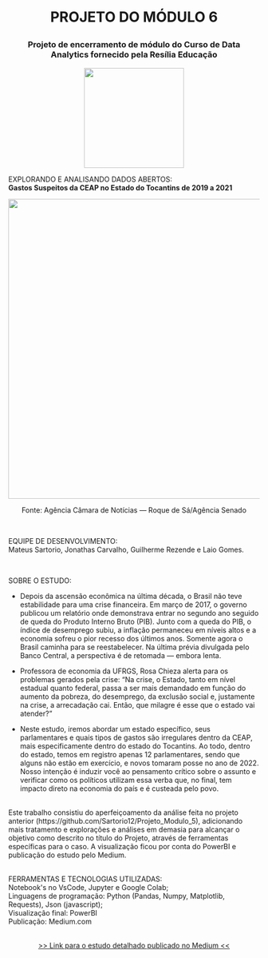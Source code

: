 # <p align = 'center'>PROJETO DO MÓDULO 6</p>
  
### <p align = 'center'>Projeto de encerramento de módulo do Curso de Data Analytics fornecido pela Resília Educação</p>
<p align = 'center'><img src='https://i.imgur.com/QLJaHpa.png' style="width:200px"></p>

EXPLORANDO E ANALISANDO DADOS ABERTOS:<br>
<b>Gastos Suspeitos da CEAP no Estado do Tocantins de 2019 a 2021</b>

<p align = 'center'><img src='https://i.imgur.com/QadqCNH.jpg' style="width:600px"></p>
<p align = 'center'>Fonte: Agência Câmara de Notícias — Roque de Sá/Agência Senado</p>

<br>
<p>EQUIPE DE DESENVOLVIMENTO: <br>
Mateus Sartorio, Jonathas Carvalho, Guilherme Rezende e Laio Gomes.</p>
<br>

SOBRE O ESTUDO:<br>
- Depois da ascensão econômica na última década, o Brasil não teve estabilidade para uma crise financeira. Em março de 2017, o governo publicou um relatório onde demonstrava entrar no segundo ano seguido de queda do Produto Interno Bruto (PIB). Junto com a queda do PIB, o índice de desemprego subiu, a inflação permaneceu em níveis altos e a economia sofreu o pior recesso dos últimos anos. Somente agora o Brasil caminha para se reestabelecer. Na última prévia divulgada pelo Banco Central, a perspectiva é de retomada — embora lenta.

- Professora de economia da UFRGS, Rosa Chieza alerta para os problemas gerados pela crise:
	“Na crise, o Estado, tanto em nível estadual quanto federal, passa a ser mais demandado em função do aumento da pobreza, do desemprego, da exclusão social e, justamente na crise, a arrecadação cai. Então, que milagre é esse que o estado vai atender?”

- Neste estudo, iremos abordar um estado específico, seus parlamentares e quais tipos de gastos são irregulares dentro da CEAP, mais especificamente dentro do estado do Tocantins. Ao todo, dentro do estado, temos em registro apenas 12 parlamentares, sendo que alguns não estão em exercício, e novos tomaram posse no ano de 2022. Nosso intenção é induzir você ao pensamento crítico sobre o assunto e verificar como os políticos utilizam essa verba que, no final, tem impacto direto na economia do país e é custeada pelo povo.
<p><br>
Este trabalho consistiu do aperfeiçoamento da análise feita no projeto anterior (https://github.com/Sartorio12/Projeto_Modulo_5), adicionando mais tratamento e explorações e análises em demasia para alcançar o objetivo como descrito no título do Projeto, através de ferramentas específicas para o caso. A visualização ficou por conta do PowerBI e publicação do estudo pelo Medium.
</p><br>
FERRAMENTAS E TECNOLOGIAS UTILIZADAS:<br>
Notebook's no VsCode, Jupyter e Google Colab;<br>
Linguagens de programação: Python (Pandas, Numpy, Matplotlib, Requests), Json (javascript);<br>
Visualização final: PowerBI<br>
Publicação: Medium.com
<br>
<br>
<p align='center'><a href="https://medium.com/@msart2112/4730904b66ab"> >> Link para o estudo detalhado publicado no Medium << </a></p>
